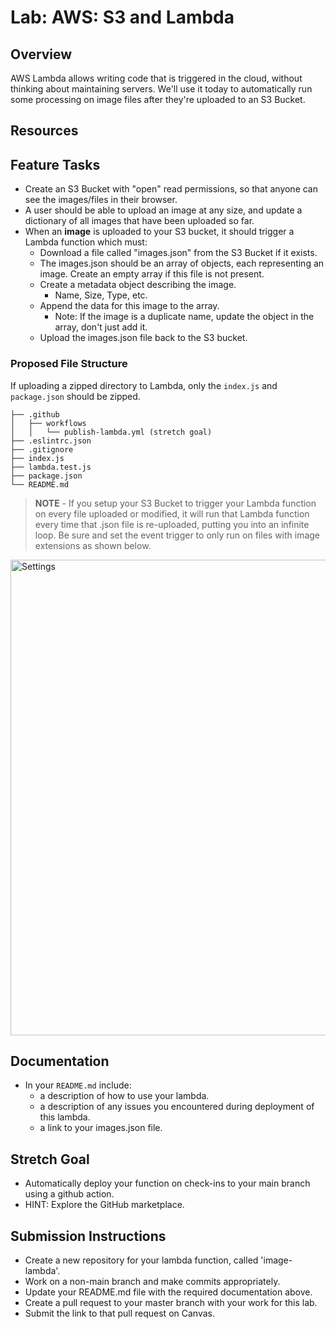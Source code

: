 # Lab: AWS: S3 and Lambda

## Overview

AWS Lambda allows writing code that is triggered in the cloud, without thinking about maintaining servers. We'll use it today to automatically run some processing on image files after they're uploaded to an S3 Bucket.

## Resources

## Feature Tasks

- Create an S3 Bucket with "open" read permissions, so that anyone can see the images/files in their browser.
- A user should be able to upload an image at any size, and update a dictionary of all images that have been uploaded so far.
- When an **image** is uploaded to your S3 bucket, it should trigger a Lambda function which must:
  - Download a file called "images.json" from the S3 Bucket if it exists.
  - The images.json should be an array of objects, each representing an image. Create an empty array if this file is not present.
  - Create a metadata object describing the image.
    - Name, Size, Type, etc.
  - Append the data for this image to the array.
    - Note: If the image is a duplicate name, update the object in the array, don't just add it.
  - Upload the images.json file back to the S3 bucket.

### Proposed File Structure

If uploading a zipped directory to Lambda, only the `index.js` and `package.json` should be zipped.

```text
├── .github
│   ├── workflows
│   │   └── publish-lambda.yml (stretch goal)
├── .eslintrc.json
├── .gitignore
├── index.js
├── lambda.test.js
├── package.json
└── README.md
```

> **NOTE** - If you setup your S3 Bucket to trigger your Lambda function on every file uploaded or modified, it will run that Lambda function every time that .json file is re-uploaded, putting you into an infinite loop. Be sure and set the event trigger to only run on files with image extensions as shown below.

<img width="761" alt="Settings" src="https://user-images.githubusercontent.com/120413183/234399388-efcb251c-732f-4256-8129-d1f283e5b6a0.png">

## Documentation

- In your `README.md` include:
  - a description of how to use your lambda.
  - a description of any issues you encountered during deployment of this lambda.
  - a link to your images.json file.

## Stretch Goal

- Automatically deploy your function on check-ins to your main branch using a github action.
- HINT: Explore the GitHub marketplace.

## Submission Instructions

- Create a new repository for your lambda function, called 'image-lambda'.
- Work on a non-main branch and make commits appropriately.
- Update your README.md file with the required documentation above.
- Create a pull request to your master branch with your work for this lab.
- Submit the link to that pull request on Canvas.
